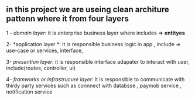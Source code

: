 ## in this project we are useing clean architure pattenn  where it from four layers

   1 - *domain layer*: it is enterprise business layer where includes => **entityes**

   2-  *application layer *: it is responsible business logic in app , include => use-case or services, interface,

   3-  *presention layer*: it is responsible interface adapater to interact with user, include(routes, controller, ui)

   4- *framworks or infrastrucure layer*: it is responsible to communicate with thirdy party services such as connnect with databsse , paymob service , notification service   


